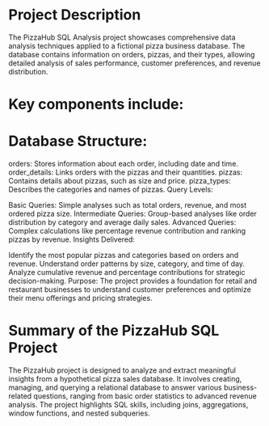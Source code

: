 # Project Description
The PizzaHub SQL Analysis project showcases comprehensive data analysis techniques applied to a fictional pizza business database. The database contains information on orders, pizzas, and their types, allowing detailed analysis of sales performance, customer preferences, and revenue distribution.

# Key components include:

# Database Structure:

orders: Stores information about each order, including date and time.
order_details: Links orders with the pizzas and their quantities.
pizzas: Contains details about pizzas, such as size and price.
pizza_types: Describes the categories and names of pizzas.
Query Levels:

Basic Queries: Simple analyses such as total orders, revenue, and most ordered pizza size.
Intermediate Queries: Group-based analyses like order distribution by category and average daily sales.
Advanced Queries: Complex calculations like percentage revenue contribution and ranking pizzas by revenue.
Insights Delivered:

Identify the most popular pizzas and categories based on orders and revenue.
Understand order patterns by size, category, and time of day.
Analyze cumulative revenue and percentage contributions for strategic decision-making.
Purpose:
The project provides a foundation for retail and restaurant businesses to understand customer preferences and optimize their menu offerings and pricing strategies.

# Summary of the PizzaHub SQL Project
The PizzaHub project is designed to analyze and extract meaningful insights from a hypothetical pizza sales database. It involves creating, managing, and querying a relational database to answer various business-related questions, ranging from basic order statistics to advanced revenue analysis. The project highlights SQL skills, including joins, aggregations, window functions, and nested subqueries.

